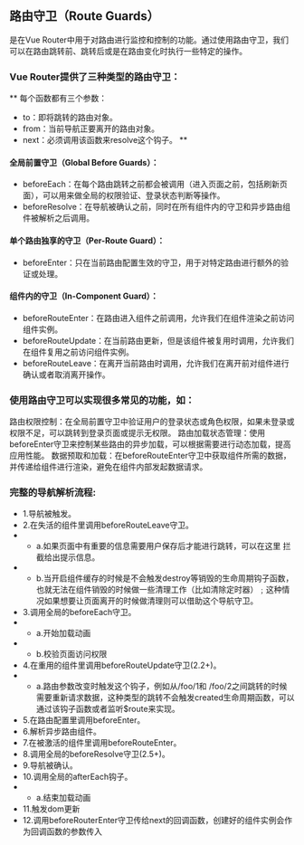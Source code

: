 ## 路由守卫（Route Guards）
是在Vue Router中用于对路由进行监控和控制的功能。通过使用路由守卫，我们可以在路由跳转前、跳转后或是在路由变化时执行一些特定的操作。

### Vue Router提供了三种类型的路由守卫：
** 每个函数都有三个参数：
* to：即将跳转的路由对象。
* from：当前导航正要离开的路由对象。
* next：必须调用该函数来resolve这个钩子。
**  

#### 全局前置守卫（Global Before Guards）：

- beforeEach：在每个路由跳转之前都会被调用（进入页面之前，包括刷新页面），可以用来做全局的权限验证、登录状态判断等操作。
- beforeResolve：在导航被确认之前，同时在所有组件内的守卫和异步路由组件被解析之后调用。

#### 单个路由独享的守卫（Per-Route Guard）：

- beforeEnter：只在当前路由配置生效的守卫，用于对特定路由进行额外的验证或处理。

#### 组件内的守卫（In-Component Guard）：

- beforeRouteEnter：在路由进入组件之前调用，允许我们在组件渲染之前访问组件实例。
- beforeRouteUpdate：在当前路由更新，但是该组件被复用时调用，允许我们在组件复用之前访问组件实例。
- beforeRouteLeave：在离开当前路由时调用，允许我们在离开前对组件进行确认或者取消离开操作。

### 使用路由守卫可以实现很多常见的功能，如：

路由权限控制：在全局前置守卫中验证用户的登录状态或角色权限，如果未登录或权限不足，可以跳转到登录页面或提示无权限。
路由加载状态管理：使用beforeEnter守卫来控制某些路由的异步加载，可以根据需要进行动态加载，提高应用性能。
数据预取和加载：在beforeRouteEnter守卫中获取组件所需的数据，并传递给组件进行渲染，避免在组件内部发起数据请求。


### 完整的导航解析流程:
- 1.导航被触发。
- 2.在失活的组件里调用beforeRouteLeave守卫。
- - a.如果页面中有重要的信息需要用户保存后才能进行跳转，可以在这里 拦截给出提示信息。
- - b.当开启组件缓存的时候是不会触发destroy等销毁的生命周期钩子函数，也就无法在组件销毁的时候做一些清理工作（比如清除定时器）﹔这种情况如果想要让页面离开的时候做清理则可以借助这个导航守卫。
- 3.调用全局的beforeEach守卫。
- - a.开始加载动画
- - b.校验页面访问权限
- 4.在重用的组件里调用beforeRouteUpdate守卫(2.2+)。
- - a.路由参数改变时触发这个钩子，例如从/foo/1和 /foo/2之间跳转的时候需要重新请求数据，这种类型的跳转不会触发created生命周期函数，可以通过该钩子函数或者监听$route来实现。
- 5.在路由配置里调用beforeEnter。
- 6.解析异步路由组件。
- 7.在被激活的组件里调用beforeRouteEnter。
- 8.调用全局的beforeResolve守卫(2.5+)。
- 9.导航被确认。
- 10.调用全局的afterEach钩子。
- - a.结束加载动画
- 11.触发dom更新
- 12.调用beforeRouterEnter守卫传给next的回调函数，创建好的组件实例会作为回调函数的参数传入
